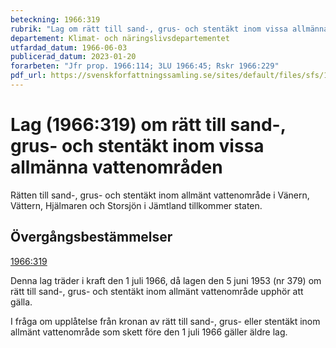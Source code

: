 ```yaml
---
beteckning: 1966:319
rubrik: "Lag om rätt till sand-, grus- och stentäkt inom vissa allmänna vattenområden"
departement: Klimat- och näringslivsdepartementet
utfardad_datum: 1966-06-03
publicerad_datum: 2023-01-20
forarbeten: "Jfr prop. 1966:114; 3LU 1966:45; Rskr 1966:229"
pdf_url: https://svenskforfattningssamling.se/sites/default/files/sfs/1966-06/SFS1966-319.pdf
---
```


# Lag (1966:319) om rätt till sand-, grus- och stentäkt inom vissa allmänna vattenområden

Rätten till sand-, grus- och stentäkt inom allmänt vattenområde i Vänern, Vättern, Hjälmaren och Storsjön i Jämtland tillkommer staten.

## Övergångsbestämmelser

[1966:319](https://selex.se/eli/sfs/1966/319)

Denna lag träder i kraft den 1 juli 1966, då lagen den 5 juni 1953 (nr 379) om rätt till sand-, grus- och stentäkt inom allmänt vattenområde upphör att gälla.

I fråga om upplåtelse från kronan av rätt till sand-, grus- eller stentäkt inom allmänt vattenområde som skett före den 1 juli 1966 gäller äldre lag.